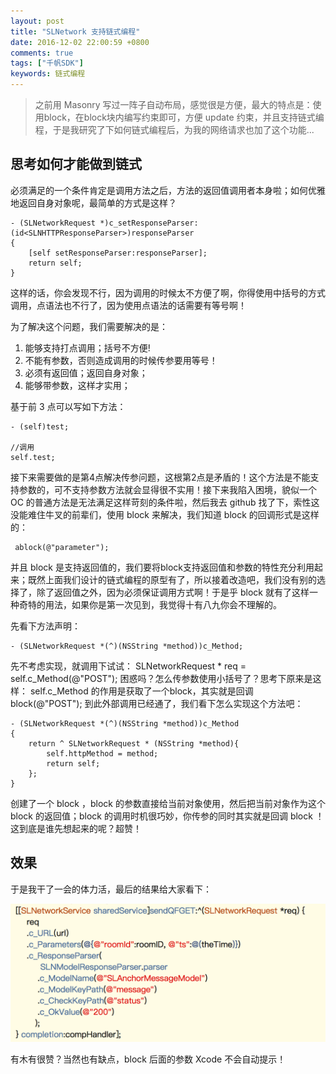 ```yaml
---
layout: post
title: "SLNetwork 支持链式编程"
date: 2016-12-02 22:00:59 +0800
comments: true
tags: ["千帆SDK"]
keywords: 链式编程
---
```


> 之前用 Masonry 写过一阵子自动布局，感觉很是方便，最大的特点是：使用block，在block块内编写约束即可，方便 update 约束，并且支持链式编程，于是我研究了下如何链式编程后，为我的网络请求也加了这个功能...

## 思考如何才能做到链式

必须满足的一个条件肯定是调用方法之后，方法的返回值调用者本身啦；如何优雅地返回自身对象呢，最简单的方式是这样？

```objc
- (SLNetworkRequest *)c_setResponseParser:(id<SLNHTTPResponseParser>)responseParser
{
    [self setResponseParser:responseParser];
    return self;
}
```

这样的话，你会发现不行，因为调用的时候太不方便了啊，你得使用中括号的方式调用，点语法也不行了，因为使用点语法的话需要有等号啊！

为了解决这个问题，我们需要解决的是：

1. 能够支持打点调用；括号不方便!
2. 不能有参数，否则造成调用的时候传参要用等号！
3. 必须有返回值；返回自身对象；
4. 能够带参数，这样才实用；

基于前 3 点可以写如下方法：

```objc
- (self)test;

//调用
self.test;
```

接下来需要做的是第4点解决传参问题，这根第2点是矛盾的！这个方法是不能支持参数的，可不支持参数方法就会显得很不实用！接下来我陷入困境，貌似一个 OC 的普通方法是无法满足这样苛刻的条件啦，然后我去 github 找了下，索性这没能难住牛叉的前辈们，使用 block 来解决，我们知道 block 的回调形式是这样的：

```objc
 ablock(@"parameter");
```

并且 block 是支持返回值的，我们要将block支持返回值和参数的特性充分利用起来；既然上面我们设计的链式编程的原型有了，所以接着改造吧，我们没有别的选择了，除了返回值之外，因为必须保证调用方式啊！于是乎 block 就有了这样一种奇特的用法，如果你是第一次见到，我觉得十有八九你会不理解的。

先看下方法声明：

```objc
- (SLNetworkRequest *(^)(NSString *method))c_Method;
```

先不考虑实现，就调用下试试：
SLNetworkRequest * req = self.c_Method(@"POST");
困惑吗？怎么传参数使用小括号了？思考下原来是这样：
self.c_Method 的作用是获取了一个block，其实就是回调 block(@"POST");
到此外部调用已经通了，我们看下怎么实现这个方法吧：

```objc
- (SLNetworkRequest *(^)(NSString *method))c_Method
{
    return ^ SLNetworkRequest * (NSString *method){
        self.httpMethod = method;
        return self;
    };
}
```

创建了一个 block ，block 的参数直接给当前对象使用，然后把当前对象作为这个 block 的返回值；block 的调用时机很巧妙，你传参的同时其实就是回调 block ！这到底是谁先想起来的呢？超赞！

## 效果

于是我干了一会的体力活，最后的结果给大家看下：

![](/images/201612/Snip20161202_20.png)

有木有很赞？当然也有缺点，block 后面的参数 Xcode 不会自动提示！
